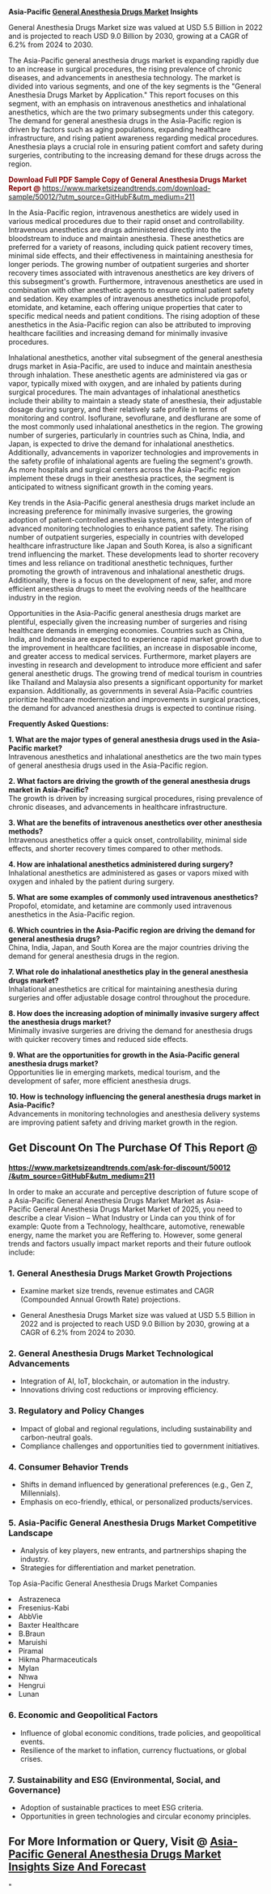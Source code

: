 <p><strong>Asia-Pacific&nbsp;<a href=""https://www.marketsizeandtrends.com/download-sample/50012/&amp;utm_source=GitHubF&amp;utm_medium=211"">General Anesthesia Drugs Market</a> Insights</strong></p><p>General Anesthesia Drugs Market size was valued at USD 5.5 Billion in 2022 and is projected to reach USD 9.0 Billion by 2030, growing at a CAGR of 6.2% from 2024 to 2030.</p><p><p>The Asia-Pacific general anesthesia drugs market is expanding rapidly due to an increase in surgical procedures, the rising prevalence of chronic diseases, and advancements in anesthesia technology. The market is divided into various segments, and one of the key segments is the "General Anesthesia Drugs Market by Application." This report focuses on this segment, with an emphasis on intravenous anesthetics and inhalational anesthetics, which are the two primary subsegments under this category. The demand for general anesthesia drugs in the Asia-Pacific region is driven by factors such as aging populations, expanding healthcare infrastructure, and rising patient awareness regarding medical procedures. Anesthesia plays a crucial role in ensuring patient comfort and safety during surgeries, contributing to the increasing demand for these drugs across the region. <p><strong><span style="color: #800000;">Download Full PDF Sample Copy of General Anesthesia Drugs Market Report @</span>&nbsp;</strong><a href="https://www.marketsizeandtrends.com/download-sample/50012/?utm_source=GitHubF&amp;utm_medium=211" target="_blank">https://www.marketsizeandtrends.com/download-sample/50012/?utm_source=GitHubF&amp;utm_medium=211</a></p></p><p>In the Asia-Pacific region, intravenous anesthetics are widely used in various medical procedures due to their rapid onset and controllability. Intravenous anesthetics are drugs administered directly into the bloodstream to induce and maintain anesthesia. These anesthetics are preferred for a variety of reasons, including quick patient recovery times, minimal side effects, and their effectiveness in maintaining anesthesia for longer periods. The growing number of outpatient surgeries and shorter recovery times associated with intravenous anesthetics are key drivers of this subsegment's growth. Furthermore, intravenous anesthetics are used in combination with other anesthetic agents to ensure optimal patient safety and sedation. Key examples of intravenous anesthetics include propofol, etomidate, and ketamine, each offering unique properties that cater to specific medical needs and patient conditions. The rising adoption of these anesthetics in the Asia-Pacific region can also be attributed to improving healthcare facilities and increasing demand for minimally invasive procedures.</p><p>Inhalational anesthetics, another vital subsegment of the general anesthesia drugs market in Asia-Pacific, are used to induce and maintain anesthesia through inhalation. These anesthetic agents are administered via gas or vapor, typically mixed with oxygen, and are inhaled by patients during surgical procedures. The main advantages of inhalational anesthetics include their ability to maintain a steady state of anesthesia, their adjustable dosage during surgery, and their relatively safe profile in terms of monitoring and control. Isoflurane, sevoflurane, and desflurane are some of the most commonly used inhalational anesthetics in the region. The growing number of surgeries, particularly in countries such as China, India, and Japan, is expected to drive the demand for inhalational anesthetics. Additionally, advancements in vaporizer technologies and improvements in the safety profile of inhalational agents are fueling the segment's growth. As more hospitals and surgical centers across the Asia-Pacific region implement these drugs in their anesthesia practices, the segment is anticipated to witness significant growth in the coming years.</p><p>Key trends in the Asia-Pacific general anesthesia drugs market include an increasing preference for minimally invasive surgeries, the growing adoption of patient-controlled anesthesia systems, and the integration of advanced monitoring technologies to enhance patient safety. The rising number of outpatient surgeries, especially in countries with developed healthcare infrastructure like Japan and South Korea, is also a significant trend influencing the market. These developments lead to shorter recovery times and less reliance on traditional anesthetic techniques, further promoting the growth of intravenous and inhalational anesthetic drugs. Additionally, there is a focus on the development of new, safer, and more efficient anesthesia drugs to meet the evolving needs of the healthcare industry in the region.</p><p>Opportunities in the Asia-Pacific general anesthesia drugs market are plentiful, especially given the increasing number of surgeries and rising healthcare demands in emerging economies. Countries such as China, India, and Indonesia are expected to experience rapid market growth due to the improvement in healthcare facilities, an increase in disposable income, and greater access to medical services. Furthermore, market players are investing in research and development to introduce more efficient and safer general anesthetic drugs. The growing trend of medical tourism in countries like Thailand and Malaysia also presents a significant opportunity for market expansion. Additionally, as governments in several Asia-Pacific countries prioritize healthcare modernization and improvements in surgical practices, the demand for advanced anesthesia drugs is expected to continue rising.</p><p><b>Frequently Asked Questions:</b></p><p><b>1. What are the major types of general anesthesia drugs used in the Asia-Pacific market?</b><br>Intravenous anesthetics and inhalational anesthetics are the two main types of general anesthesia drugs used in the Asia-Pacific region.</p><p><b>2. What factors are driving the growth of the general anesthesia drugs market in Asia-Pacific?</b><br>The growth is driven by increasing surgical procedures, rising prevalence of chronic diseases, and advancements in healthcare infrastructure.</p><p><b>3. What are the benefits of intravenous anesthetics over other anesthesia methods?</b><br>Intravenous anesthetics offer a quick onset, controllability, minimal side effects, and shorter recovery times compared to other methods.</p><p><b>4. How are inhalational anesthetics administered during surgery?</b><br>Inhalational anesthetics are administered as gases or vapors mixed with oxygen and inhaled by the patient during surgery.</p><p><b>5. What are some examples of commonly used intravenous anesthetics?</b><br>Propofol, etomidate, and ketamine are commonly used intravenous anesthetics in the Asia-Pacific region.</p><p><b>6. Which countries in the Asia-Pacific region are driving the demand for general anesthesia drugs?</b><br>China, India, Japan, and South Korea are the major countries driving the demand for general anesthesia drugs in the region.</p><p><b>7. What role do inhalational anesthetics play in the general anesthesia drugs market?</b><br>Inhalational anesthetics are critical for maintaining anesthesia during surgeries and offer adjustable dosage control throughout the procedure.</p><p><b>8. How does the increasing adoption of minimally invasive surgery affect the anesthesia drugs market?</b><br>Minimally invasive surgeries are driving the demand for anesthesia drugs with quicker recovery times and reduced side effects.</p><p><b>9. What are the opportunities for growth in the Asia-Pacific general anesthesia drugs market?</b><br>Opportunities lie in emerging markets, medical tourism, and the development of safer, more efficient anesthesia drugs.</p><p><b>10. How is technology influencing the general anesthesia drugs market in Asia-Pacific?</b><br>Advancements in monitoring technologies and anesthesia delivery systems are improving patient safety and driving market growth in the region.</p></p><h2><strong>Get Discount On The Purchase Of This Report @&nbsp;</strong></h2><p><strong><a href=""https://www.marketsizeandtrends.com/ask-for-discount/50012/&amp;utm_source=GitHubF&amp;utm_medium=211"" target=""_blank"">https://www.marketsizeandtrends.com/ask-for-discount/50012<br />/&amp;utm_source=GitHubF&amp;utm_medium=211</a></strong></p><p>In order to make an accurate and perceptive description of future scope of a Asia-Pacific&nbsp;General Anesthesia Drugs Market Market as Asia-Pacific&nbsp;General Anesthesia Drugs Market Market of 2025, you need to describe a clear Vision &ndash; What Industry or Linda can you think of for example: Quote from a Technology, healthcare, automotive, renewable energy, name the market you are Reffering to. However, some general trends and factors usually impact market reports and their future outlook include:</p><h3>1.&nbsp;<strong>General Anesthesia Drugs Market Growth Projections</strong></h3><ul><li>Examine market size trends, revenue estimates and CAGR (Compounded Annual Growth Rate) projections.</li><li><p>General Anesthesia Drugs Market size was valued at USD 5.5 Billion in 2022 and is projected to reach USD 9.0 Billion by 2030, growing at a CAGR of 6.2% from 2024 to 2030.</p></li></ul><h3>2.&nbsp;<strong>General Anesthesia Drugs Market Technological Advancements</strong></h3><ul><li>Integration of AI, IoT, blockchain, or automation in the industry.</li><li>Innovations driving cost reductions or improving efficiency.</li></ul><h3>3.&nbsp;<strong>Regulatory and Policy Changes</strong></h3><ul><li>Impact of global and regional regulations, including sustainability and carbon-neutral goals.</li><li>Compliance challenges and opportunities tied to government initiatives.</li></ul><h3>4.&nbsp;<strong>Consumer Behavior Trends</strong></h3><ul><li>Shifts in demand influenced by generational preferences (e.g., Gen Z, Millennials).</li><li>Emphasis on eco-friendly, ethical, or personalized products/services.</li></ul><h3>5.&nbsp;<strong>Asia-Pacific General Anesthesia Drugs Market Competitive Landscape</strong></h3><ul><li>Analysis of key players, new entrants, and partnerships shaping the industry.</li><li>Strategies for differentiation and market penetration.</li></ul><p data-pm-slice=""1 1 []"">Top Asia-Pacific General Anesthesia Drugs Market Companies</p><div data-test-id=""""><p><li>Astrazeneca</li><li> Fresenius-Kabi</li><li> AbbVie</li><li> Baxter Healthcare</li><li> B.Braun</li><li> Maruishi</li><li> Piramal</li><li> Hikma Pharmaceuticals</li><li> Mylan</li><li> Nhwa</li><li> Hengrui</li><li> Lunan</li></p></div><h3>6.&nbsp;<strong>Economic and Geopolitical Factors</strong></h3><ul><li>Influence of global economic conditions, trade policies, and geopolitical events.</li><li>Resilience of the market to inflation, currency fluctuations, or global crises.</li></ul><h3>7.&nbsp;<strong>Sustainability and ESG (Environmental, Social, and Governance)</strong></h3><ul><li>Adoption of sustainable practices to meet ESG criteria.</li><li>Opportunities in green technologies and circular economy principles.</li></ul><h2><strong>For More Information or Query, Visit @&nbsp;</strong><a href=""https://www.verifiedmarketreports.com/product/global-general-anesthesia-drugs-market-2019-by-manufacturers-regions-type-and-application-forecast-to-2024/"" target=""_blank"">Asia-Pacific General Anesthesia Drugs Market Insights Size And Forecast</a></h2>"

